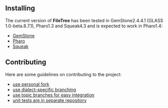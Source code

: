 ## Installing

The current version of **FileTree** has been tested in GemStone2.4.4.1 (GLASS 1.0-beta.8.7.1), Pharo1.3 and Squeak4.3 and is 
expected to work in Pharo1.4:

 * [GemStone](doc/GemStoneInstall.md)
 * [Pharo](doc/PharoInstall.md)
 * [Squeak](doc/SqueakInstall.md)

## Contributing

Here are some guidelines on contributing to the project:

 * [use personal fork](doc/Contribute.md#forkme)
 * [use dialect-specific branching](doc/Contribute.md#branching)
 * [use topic branches for easy
   integration](doc/Contribute.md#topicbranches)
 * [unit tests are in separate repository](doc/Contribute.md#tests)

